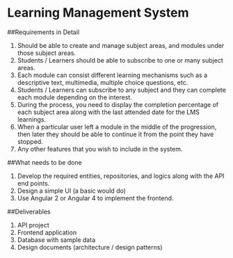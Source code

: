# Learning Management System

##Requirements in Detail
1.	Should be able to create and manage subject areas, and modules under those subject areas.
2.	Students / Learners should be able to subscribe to one or many subject areas.
3.	Each module can consist different learning mechanisms such as a descriptive text, multimedia, multiple choice questions, etc.
4.	Students / Learners can subscribe to any subject and they can complete each module depending on the interest.
5.	During the process, you need to display the completion percentage of each subject area along with the last attended date for the LMS learnings.
6.	When a particular user left a module in the middle of the progression, then later they should be able to continue it from the point they have stopped.
7.	Any other features that you wish to include in the system.
 
##What needs to be done
1.	Develop the required entities, repositories, and logics along with the API end points.
2.	Design a simple UI (a basic would do)
3.	Use Angular 2 or Angular 4 to implement the frontend.
 
##Deliverables
1.	API project
2.	Frontend application
3.	Database with sample data
4.	Design documents (architecture / design patterns)

